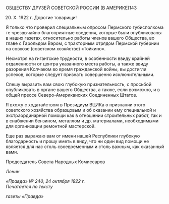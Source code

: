 ОБЩЕСТВУ ДРУЗЕЙ СОВЕТСКОЙ РОССИИ (В АМЕРИКЕ)143

20. X. 1922 г. Дорогие товарищи!

Я только что проверил специальным опросом Пермского губисполкома те чрезвы­чайно благоприятные сведения, которые были опубликованы в наших газетах, относи­тельно работы членов вашего Общества, во главе с Гарольдом Вэром, с тракторным от­рядом Пермской губернии на совхозе (советском хозяйстве) «Тойкино».

Несмотря на гигантские трудности, в особенности ввиду крайней отдаленности от центра указанного места работы, а также ввиду разорения Колчаком во время граждан­ской войны, вы достигли успехов, которые следует признать совершенно исключитель­ными.

Спешу выразить вам свою глубокую признательность, с просьбой опубликовать в органе вашего Общества, а также, если возможно, и в общей прессе Северо-Американских Соединенных Штатов.

Я вхожу с ходатайством в Президиум ВЦИКа о признании этого советского хозяйст­ва образцовым и об оказании ему специальной и экстраординарной помощи как в от­ношении строительных работ, так и в снабжении бензином, металлом и др. материала­ми, необходимыми для организации ремонтной мастерской.

Еще раз выражаю вам от имени нашей Республики глубокую благодарность и прошу иметь в виду, что ни один вид помощи не является для нас столь своевременным и столь важным, как оказанный вами.

Председатель Совета Народных Комиссаров

_Ленин_

_«Правда» № 240, 24 октября 1922 г.                                                         Печатается по тексту_

_газеты «Правда»_
